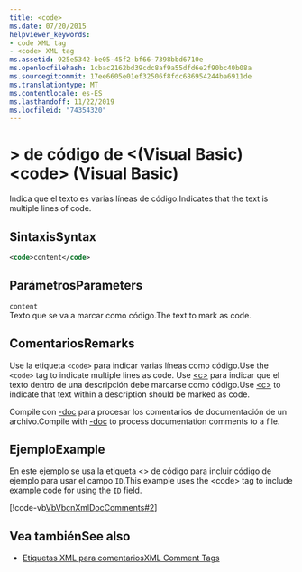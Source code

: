 ```yaml
---
title: <code>
ms.date: 07/20/2015
helpviewer_keywords:
- code XML tag
- <code> XML tag
ms.assetid: 925e5342-be05-45f2-bf66-7398bbd6710e
ms.openlocfilehash: 1cbac2162bd39cdc8af9a55dfd6e2f90bc40b08a
ms.sourcegitcommit: 17ee6605e01ef32506f8fdc686954244ba6911de
ms.translationtype: MT
ms.contentlocale: es-ES
ms.lasthandoff: 11/22/2019
ms.locfileid: "74354320"
---
```

# <a name="code-visual-basic"></a><span data-ttu-id="09df7-101">> de código de \<(Visual Basic)</span><span class="sxs-lookup"><span data-stu-id="09df7-101">\<code> (Visual Basic)</span></span>
<span data-ttu-id="09df7-102">Indica que el texto es varias líneas de código.</span><span class="sxs-lookup"><span data-stu-id="09df7-102">Indicates that the text is multiple lines of code.</span></span>  
  
## <a name="syntax"></a><span data-ttu-id="09df7-103">Sintaxis</span><span class="sxs-lookup"><span data-stu-id="09df7-103">Syntax</span></span>  
  
```xml  
<code>content</code>  
```  
  
## <a name="parameters"></a><span data-ttu-id="09df7-104">Parámetros</span><span class="sxs-lookup"><span data-stu-id="09df7-104">Parameters</span></span>  
 `content`  
 <span data-ttu-id="09df7-105">Texto que se va a marcar como código.</span><span class="sxs-lookup"><span data-stu-id="09df7-105">The text to mark as code.</span></span>  
  
## <a name="remarks"></a><span data-ttu-id="09df7-106">Comentarios</span><span class="sxs-lookup"><span data-stu-id="09df7-106">Remarks</span></span>  
 <span data-ttu-id="09df7-107">Use la etiqueta `<code>` para indicar varias líneas como código.</span><span class="sxs-lookup"><span data-stu-id="09df7-107">Use the `<code>` tag to indicate multiple lines as code.</span></span> <span data-ttu-id="09df7-108">Use [\<c>](../../../visual-basic/language-reference/xmldoc/c.md) para indicar que el texto dentro de una descripción debe marcarse como código.</span><span class="sxs-lookup"><span data-stu-id="09df7-108">Use [\<c>](../../../visual-basic/language-reference/xmldoc/c.md) to indicate that text within a description should be marked as code.</span></span>  
  
 <span data-ttu-id="09df7-109">Compile con [-doc](../../../visual-basic/reference/command-line-compiler/doc.md) para procesar los comentarios de documentación de un archivo.</span><span class="sxs-lookup"><span data-stu-id="09df7-109">Compile with [-doc](../../../visual-basic/reference/command-line-compiler/doc.md) to process documentation comments to a file.</span></span>  
  
## <a name="example"></a><span data-ttu-id="09df7-110">Ejemplo</span><span class="sxs-lookup"><span data-stu-id="09df7-110">Example</span></span>  
 <span data-ttu-id="09df7-111">En este ejemplo se usa la etiqueta \<> de código para incluir código de ejemplo para usar el campo `ID`.</span><span class="sxs-lookup"><span data-stu-id="09df7-111">This example uses the \<code> tag to include example code for using the `ID` field.</span></span>  
  
 [!code-vb[VbVbcnXmlDocComments#2](~/samples/snippets/visualbasic/VS_Snippets_VBCSharp/VbVbcnXmlDocComments/VB/Class1.vb#2)]  
  
## <a name="see-also"></a><span data-ttu-id="09df7-112">Vea también</span><span class="sxs-lookup"><span data-stu-id="09df7-112">See also</span></span>

- [<span data-ttu-id="09df7-113">Etiquetas XML para comentarios</span><span class="sxs-lookup"><span data-stu-id="09df7-113">XML Comment Tags</span></span>](../../../visual-basic/language-reference/xmldoc/index.md)
